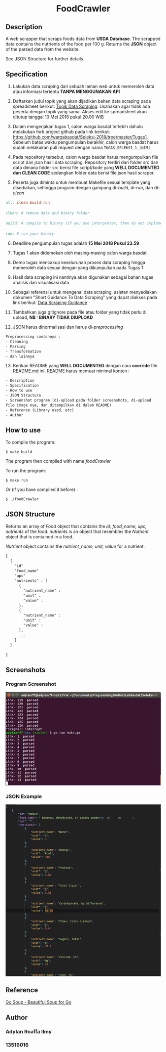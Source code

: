 <h1 align="center">FoodCrawler</h1>

## Description

A web scrapper that scraps foods data from **USDA Database**. The scrapped data contains the nutrients of the food per 100 g. Returns the **JSON** object of the parsed data from the website. 

See JSON Structure for further details.

## Specification

1. Lakukan data scraping dari sebuah laman web untuk memeroleh data atau informasi tertentu __TANPA MENGGUNAKAN API__

2. Daftarkan judul topik yang akan dijadikan bahan data scraping pada spreadsheet berikut: [Topik Data Scraping](http://bit.ly/TopikDataScraping). Usahakan agar tidak ada peserta dengan topik yang sama. Akses edit ke spreadsheet akan ditutup tanggal 10 Mei 2018 pukul 20.00 WIB

3. Dalam mengerjakan tugas 1, calon warga basdat terlebih dahulu melakukan fork project github pada link berikut: https://github.com/wargabasdat/Seleksi-2018/tree/master/Tugas1. Sebelum batas waktu pengumpulan berakhir, calon warga basdat harus sudah melakukan pull request dengan nama ```TUGAS_SELEKSI_1_[NIM]```

4. Pada repository tersebut, calon warga basdat harus mengumpulkan file script dan json hasil data scraping. Repository terdiri dari folder src dan data dimana folder src berisi file script/kode yang __WELL DOCUMENTED dan CLEAN CODE__ sedangkan folder data berisi file json hasil scraper.

5. Peserta juga diminta untuk membuat Makefile sesuai template yang disediakan, sehingga program dengan gampang di-_build_, di-_run_, dan di-_clean_

``` Makefile
all: clean build run

clean: # remove data and binary folder

build: # compile to binary (if you use interpreter, then do not implement it)

run: # run your binary

```

6. Deadline pengumpulan tugas adalah __15 Mei 2018 Pukul 23.59__

7. Tugas 1 akan didemokan oleh masing-masing calon warga basdat

8. Demo tugas mencakup keseluruhan proses data scraping hingga memeroleh data sesuai dengan yang dikumpulkan pada Tugas 1

9. Hasil data scraping ini nantinya akan digunakan sebagai bahan tugas analisis dan visualisasi data

10. Sebagai referensi untuk mengenal data scraping, asisten menyediakan dokumen "Short Guidance To Data Scraping" yang dapat diakses pada link berikut: [Data Scraping Guidance](http://bit.ly/DataScrapingGuidance)

11. Tambahkan juga gitignore pada file atau folder yang tidak perlu di upload, __NB : BINARY TIDAK DIUPLOAD__

12. JSON harus dinormalisasi dan harus di-_preprocessing_
```
Preprocessing contohnya :
- Cleaning
- Parsing
- Transformation
- dan lainnya
```

13. Berikan README yang __WELL DOCUMENTED__ dengan cara __override__ file README.md ini. README harus memuat minimal konten :
```
- Description
- Specification
- How to use
- JSON Structure
- Screenshot program (di-upload pada folder screenshots, di-upload file image nya, dan ditampilkan di dalam README)
- Reference (Library used, etc)
- Author
```


## How to use

To compile the program:
```
$ make build
```
The program then compiled with name *foodCrawler*

To run the program:
```
$ make run
```

Or (if you have compiled it before) : 
```
$ ./foodCrawler
```





## JSON Structure
Returns an array of *Food* object that contains the *id, food_name, upc, nutrients* of the food. *nutrients* is an object that resembles the *Nutrient* object that is contained in a food. 

*Nutrient* object contains the *nutrient_name, unit, value* for a nutrient.

``` 
[
  {
    "id"
    "food_name"
    "upc"
    "nutrients" : [
      {
        "nutrient_name" : 
        "unit" : 
        "value" :
      },
      {
        "nutrient_name" : 
        "unit" : 
        "value" :
      }, 
      ...
    ]
  }
   
]
```


## Screenshots

### Program Screenshot
![Program](screenshots/parser.png)

### JSON Example
![JSON](screenshots/hasil_json.png)


## Reference
[Go Soup - Beautiful Soup for Go](https://github.com/anaskhan96/soup)


## Author

<h3> Adylan Roaffa Ilmy </h3>
<h3> 13516016 </h3>